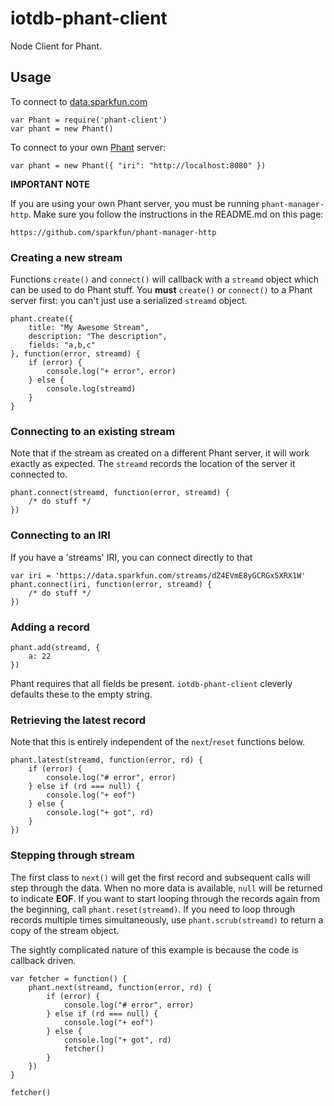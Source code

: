 iotdb-phant-client
==================

Node Client for Phant.

## Usage
To connect to [data.sparkfun.com](http://data.sparkfun.com)

    var Phant = require('phant-client')
    var phant = new Phant()

To connect to your own [Phant](http://phant.io/) server:

    var phant = new Phant({ "iri": "http://localhost:8080" })

**IMPORTANT NOTE**

If you are using your own Phant server, you must be
running <code>phant-manager-http</code>. 
Make sure you follow the instructions in the README.md
on this page:

    https://github.com/sparkfun/phant-manager-http

### Creating a new stream
Functions
<code>create()</code> and <code>connect()</code>
will callback with a <code>streamd</code> object
which can be used to do Phant stuff.
You **must** <code>create()</code> or <code>connect()</code> to a Phant
server first: you can't just use a serialized <code>streamd</code>
object.

    phant.create({
        title: "My Awesome Stream",
        description: "The description",
        fields: "a,b,c"
    }, function(error, streamd) {
        if (error) {
            console.log("+ error", error)
        } else {
            console.log(streamd)
        }
    }

### Connecting to an existing stream

Note that if the stream as created on a different Phant server,
it will work exactly as expected. The <code>streamd</code> 
records the location of the server it connected to.

    phant.connect(streamd, function(error, streamd) {
        /* do stuff */
    })

### Connecting to an IRI

If you have a 'streams' IRI, you can connect directly to that
    
    var iri = 'https://data.sparkfun.com/streams/dZ4EVmE8yGCRGx5XRX1W'
    phant.connect(iri, function(error, streamd) {
        /* do stuff */
    })

### Adding a record


    phant.add(streamd, {
        a: 22
    })
    
Phant requires that all fields be present. 
<code>iotdb-phant-client</code> cleverly defaults
these to the empty string.

### Retrieving the latest record
Note that this is entirely independent of the <code>next</code>/<code>reset</code>
functions below.

    phant.latest(streamd, function(error, rd) {
        if (error) {
            console.log("# error", error)
        } else if (rd === null) {
            console.log("+ eof")
        } else {
            console.log("+ got", rd)
        }
    })

### Stepping through stream
The first class to <code>next()</code> will get the first
record and subsequent calls will step through the data.
When no more data is available, <code>null</code> will be
returned to indicate **EOF**. 
If you want to start looping through the records again
from the beginning, call <code>phant.reset(streamd)</code>. 
If you need to loop through records multiple times
simultaneously, use <code>phant.scrub(streamd)</code> to 
return a copy of the stream object.

The sightly complicated nature of this example
is because the code is callback driven.

    var fetcher = function() {
        phant.next(streamd, function(error, rd) {
            if (error) {
                console.log("# error", error)
            } else if (rd === null) {
                console.log("+ eof")
            } else {
                console.log("+ got", rd)
                fetcher()
            }
        })
    }

    fetcher()
    

